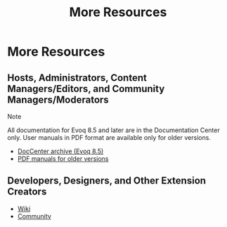 ﻿---
uid: more-resources
locale: en
title: More Resources
dnneditions:
dnnversion: 09.02.00
related-topics: administrators-included-modules-overview,requirements,product-versions,dnn-overview,control-bar-to-persona-bar,persona-bar-by-role,providers,dnn-license
---

# More Resources

## Hosts, Administrators, Content Managers/Editors, and Community Managers/Moderators

> [!Note]
> All documentation for Evoq 8.5 and later are in the Documentation Center only. User manuals in PDF format are available only for older versions.

*   [DocCenter archive (Evoq 8.5)](https://archive.dnnsoftware.com/docs/85)
*   [PDF manuals for older versions](https://www.dnnsoftware.com/community/download/manuals)

## Developers, Designers, and Other Extension Creators

*   [Wiki](https://www.dnnsoftware.com/wiki)
*   [Community](https://www.dnnsoftware.com/community)
